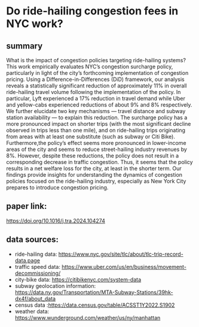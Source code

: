 # Do ride-hailing congestion fees in NYC work?
## summary
What is the impact of congestion policies targeting ride-hailing systems? This work empirically evaluates NYC’s congestion surcharge policy, particularly in light of the city’s forthcoming implementation of congestion pricing. Using a Difference-in-Differences (DiD) framework, our analysis reveals a statistically significant reduction of approximately 11% in overall ride-hailing travel volume following the implementation of the policy. In particular, Lyft experienced a 17% reduction in travel demand while Uber and yellow-cabs experienced reductions of about 9% and 8% respectively. We further elucidate two key mechanisms — travel distance and subway station availability — to explain this reduction. The surcharge policy has a more pronounced impact on shorter trips (with the most significant decline observed in trips less than one mile), and on ride-hailing trips originating from areas with at least one substitute (such as subway or Citi Bike). Furthermore,the policy’s effect seems more pronounced in lower-income areas of the city and seems to reduce street-hailing industry revenues by 8%. However, despite these reductions, the policy does not result in a corresponding decrease in traffic congestion. Thus, it seems that the policy results in a net welfare loss for the city, at least in the shorter term. Our findings provide insights for understanding the dynamics of congestion policies focused on the ride-hailing industry, especially as New York City prepares to introduce congestion pricing.

## paper link: 
https://doi.org/10.1016/j.tra.2024.104274

## data sources: 
- ride-hailing data: https://www.nyc.gov/site/tlc/about/tlc-trip-record-data.page
- traffic speed data: https://www.uber.com/us/en/business/movement-decommissioning/
- city-bike data: https://citibikenyc.com/system-data
- subway geolocation information: https://data.ny.gov/Transportation/MTA-Subway-Stations/39hk-dx4f/about_data
- census data :https://data.census.gov/table/ACSST1Y2022.S1902
- weather data: https://www.wunderground.com/weather/us/ny/manhattan 
